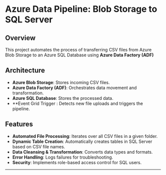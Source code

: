 # Azure Data Pipeline: Blob Storage to SQL Server

## Overview
This project automates the process of transferring CSV files from Azure Blob Storage to an Azure SQL Database using **Azure Data Factory (ADF)**

## Architecture
- **Azure Blob Storage**: Stores incoming CSV files.
- **Azure Data Factory (ADF)**: Orchestrates data movement and transformation.
- **Azure SQL Database**: Stores the processed data.
- **Event Grid Trigger : Detects new file uploads and triggers the pipeline.

## Features
- **Automated File Processing**: Iterates over all CSV files in a given folder.
- **Dynamic Table Creation**: Automatically creates tables in SQL Server based on CSV file names.
- **Data Cleansing & Transformation**: Converts data types and formats.
- **Error Handling**: Logs failures for troubleshooting.
- **Security**: Implements role-based access control for SQL users.

---

